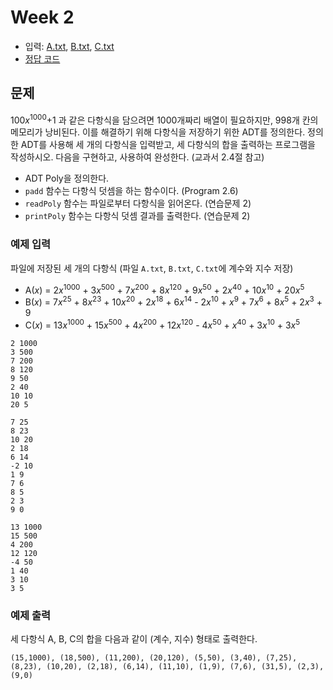 # Week 2

- 입력: [A.txt](A.txt), [B.txt](B.txt), [C.txt](C.txt)
- [정답 코드](main.c)

## 문제
100*x*<sup>1000</sup>+1 과 같은 다항식을 담으려면 1000개짜리 배열이 필요하지만, 998개 칸의 메모리가 낭비된다. 이를 해결하기 위해 다항식을 저장하기 위한 ADT를 정의한다.
정의한 ADT를 사용해 세 개의 다항식을 입력받고, 세 다항식의 합을 출력하는 프로그램을 작성하시오. 다음을 구현하고, 사용하여 완성한다. (교과서 2.4절 참고) 

- ADT Poly을 정의한다.
- `padd` 함수는 다항식 덧셈을 하는 함수이다. (Program 2.6)
- `readPoly` 함수는 파일로부터 다항식을 읽어온다. (연습문제 2)
- `printPoly` 함수는 다항식 덧셈 결과를 출력한다. (연습문제 2)

### 예제 입력
파일에 저장된 세 개의 다항식 (파일 `A.txt`, `B.txt`, `C.txt`에 계수와 지수 저장)
- A(*x*) = 2*x*<sup>1000</sup> + 3*x*<sup>500</sup> + 7*x*<sup>200</sup> + 8*x*<sup>120</sup> + 9*x*<sup>50</sup> + 2*x*<sup>40</sup> + 10*x*<sup>10</sup> + 20*x*<sup>5</sup>
- B(*x*) = 7*x*<sup>25</sup> + 8*x*<sup>23</sup> + 10*x*<sup>20</sup> + 2*x*<sup>18</sup> + 6*x*<sup>14</sup> - 2*x*<sup>10</sup> + *x*<sup>9</sup> + 7*x*<sup>6</sup> + 8*x*<sup>5</sup> + 2*x*<sup>3</sup> + 9
- C(*x*) = 13*x*<sup>1000</sup> + 15*x*<sup>500</sup> + 4*x*<sup>200</sup> + 12*x*<sup>120</sup> - 4*x*<sup>50</sup> + *x*<sup>40</sup> + 3*x*<sup>10</sup> + 3*x*<sup>5</sup>

```
2 1000
3 500
7 200
8 120
9 50
2 40
10 10
20 5
```

```
7 25
8 23
10 20
2 18
6 14
-2 10
1 9
7 6
8 5
2 3
9 0
```

```
13 1000
15 500
4 200
12 120
-4 50
1 40
3 10
3 5
```

### 예제 출력
세 다항식 A, B, C의 합을 다음과 같이 (계수, 지수) 형태로 출력한다.

```
(15,1000), (18,500), (11,200), (20,120), (5,50), (3,40), (7,25), (8,23), (10,20), (2,18), (6,14), (11,10), (1,9), (7,6), (31,5), (2,3), (9,0)
```